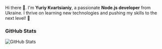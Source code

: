Hi there 👋. I'm **Yuriy Kvartsianiy**, a passionate **Node.js developer** from Ukraine. I thrive on learning new technologies and pushing my skills to the next level! 🚀

<!--
**kvartsianyi/kvartsianyi** is a ✨ _special_ ✨ repository because its `README.md` (this file) appears on your GitHub profile.

Here are some ideas to get you started:

- 🔭 I’m currently working on ...
- 🌱 I’m currently learning ...
- 👯 I’m looking to collaborate on ...
- 🤔 I’m looking for help with ...
- 💬 Ask me about ...
- 📫 How to reach me: ...
- 😄 Pronouns: ...
- ⚡ Fun fact: ...
-->

### GitHub Stats
![GitHub Stats](https://github-readme-stats.vercel.app/api?username=kvartsianyi&show_icons=true&hide_title=true&count_private=true&theme=radical)
